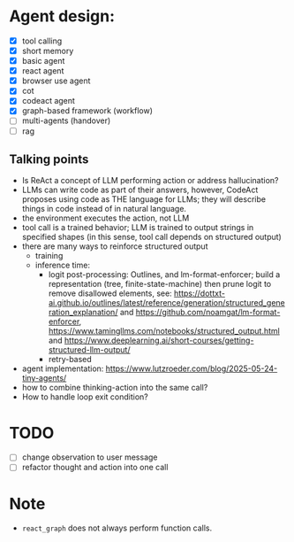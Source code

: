 # Agent design:
- [x] tool calling
- [x] short memory
- [x] basic agent
- [x] react agent
- [x] browser use agent
- [x] cot
- [x] codeact agent
- [x] graph-based framework (workflow)
- [ ] multi-agents (handover)
- [ ] rag

## Talking points
* Is ReAct a concept of LLM performing action or address hallucination?
* LLMs can write code as part of their answers, however, CodeAct proposes using code as THE language for LLMs; they will describe things in code instead of in natural language.
* the environment executes the action, not LLM
* tool call is a trained behavior; LLM is trained to output strings in specified shapes (in this sense, tool call depends on structured output)
* there are many ways to reinforce structured output
    * training
    * inference time: 
        * logit post-processing: Outlines, and lm-format-enforcer; build a representation (tree, finite-state-machine) then prune logit to remove disallowed elements, see: https://dottxt-ai.github.io/outlines/latest/reference/generation/structured_generation_explanation/ and https://github.com/noamgat/lm-format-enforcer, https://www.tamingllms.com/notebooks/structured_output.html and https://www.deeplearning.ai/short-courses/getting-structured-llm-output/
        * retry-based
* agent implementation: https://www.lutzroeder.com/blog/2025-05-24-tiny-agents/
* how to combine thinking-action into the same call? 
* How to handle loop exit condition? 
# TODO
- [ ] change observation to user message
- [ ] refactor thought and action into one call
# Note
* `react_graph` does not always perform function calls.